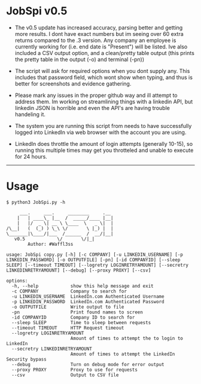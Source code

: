 # JobSpi v0.5

- The v0.5 update has increased accuracy, parsing better and getting more results. I dont have exact numbers but im seeing over 60 extra returns compared to the .3 version. Any company an employee is currently working for (i.e. end date is "Present") will be listed. Ive also included a CSV output option, and a clean/pretty table output (this prints the pretty table in the output (-o) and terminal (-pn))  

- The script will ask for required options when you dont supply any. This includes that password field, which wont show when typing, and thus is better for screenshots and evidence gathering.

- Please mark any issues in the proper github way and ill attempt to address them. Im working on streamlining things with a linkedin API, but linkedin JSON is horrible and even the API's are having trouble handeling it.

- The system you are running this script from needs to have successfully logged into LinkedIn via web browser with the account you are using. 

- LinkedIn does throttle the amount of login attempts (generally 10-15), so running this multiple times may get you throtteled and unable to execute for 24 hours.

------------------------------------------------------------------------------------

# Usage

```
$ python3 JobSpi.py -h

     ___.     ___.     ________     .__
    |   | ____\_ |__  /  _____/____ |__|
    |   |/  _ \| __ \ \____  \   _ \|  |
/\__|   (  (_) ) \_\ \/       \ |_) |  |
\_______|\____/|___  /______  /  __/|__|
   v0.5            \/       \/|_|
        Author: #Waffl3ss

usage: JobSpi copy.py [-h] [-c COMPANY] [-u LINKEDIN_USERNAME] [-p LINKEDIN_PASSWORD] [-o OUTPUTFILE] [-pn] [-id COMPANYID] [--sleep SLEEP] [--timeout TIMEOUT] [--logretry LOGINRETRYAMOUNT] [--secretry LINKEDINRETRYAMOUNT] [--debug] [--proxy PROXY] [--csv]

options:
  -h, --help            show this help message and exit
  -c COMPANY            Company to search for
  -u LINKEDIN_USERNAME  LinkedIn.com Authenticated Username
  -p LINKEDIN_PASSWORD  LinkedIn.com Authenticated Password
  -o OUTPUTFILE         Write output to file
  -pn                   Print found names to screen
  -id COMPANYID         Company ID to search for
  --sleep SLEEP         Time to sleep between requests
  --timeout TIMEOUT     HTTP Request timeout
  --logretry LOGINRETRYAMOUNT
                        Amount of times to attempt the to login to LinkedIn
  --secretry LINKEDINRETRYAMOUNT
                        Amount of times to attempt the LinkedIn Security bypass
  --debug               Turn on debug mode for error output
  --proxy PROXY         Proxy to use for requests
  --csv                 Output to CSV file

```
